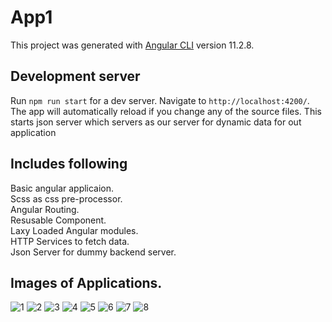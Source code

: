 # App1

This project was generated with [Angular CLI](https://github.com/angular/angular-cli) version 11.2.8.

## Development server

Run `npm run start` for a dev server. Navigate to `http://localhost:4200/`. The app will automatically reload if you change any of the source files.
This starts json server which servers as our server for dynamic data for out application

## Includes following
Basic angular applicaion.  
Scss as css pre-processor.   
Angular Routing.  
Resusable Component.  
Laxy Loaded Angular modules.  
HTTP Services to fetch data.  
Json Server for dummy backend server.  



## Images of Applications.
![1](https://user-images.githubusercontent.com/67897088/125025466-5592b800-e0a0-11eb-9609-e128f89a9f36.PNG)
![2](https://user-images.githubusercontent.com/67897088/125025450-51669a80-e0a0-11eb-9e12-8b62eb030df0.PNG)
![3](https://user-images.githubusercontent.com/67897088/125025453-53305e00-e0a0-11eb-9466-34e85466fe1b.PNG)
![4](https://user-images.githubusercontent.com/67897088/125025454-53c8f480-e0a0-11eb-9982-56a4881a501a.PNG)
![5](https://user-images.githubusercontent.com/67897088/125025456-53c8f480-e0a0-11eb-846e-906c533f4752.PNG)
![6](https://user-images.githubusercontent.com/67897088/125025459-54618b00-e0a0-11eb-8c67-59403494713c.PNG)
![7](https://user-images.githubusercontent.com/67897088/125025460-54fa2180-e0a0-11eb-870c-a9b1cee9974c.PNG)
![8](https://user-images.githubusercontent.com/67897088/125025462-54fa2180-e0a0-11eb-98fa-9580ef6332cd.PNG)
